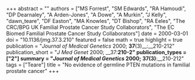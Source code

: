 +++
abstract = ""
authors = ["MS Forrest", "SM Edwards", "RA Hamoudi", "DP Dearnaley", "A Arden-Jones", "A Dowe", "A Murkin", "J Kelly", "dawn_teare", "DF Easton", "MA Knowles", "DT Bishop", "RA Eeles", "The CRC/BPG UK Familial Prostate Cancer Study Collaborators", "The EC Biomed Familial Prostate Cancer Study Collaborators"]
date = 2000-03-01
doi = "10.1136/jmg.37.3.210"
featured = false
math = true
highlight = true
publication = "*Journal of Medical Genetics* 2000; __37__(3)__:__210-212"
publication_short = "*J Med Genet* 2000; __37:__210-2"
publication_types = ["2"]
summary = "*Journal of Medical Genetics* 2000; __37__(3)__:__210-212"
tags = ["Teare"]
title = "No evidence of germline PTEN mutations in familial prostate cancer"
+++

